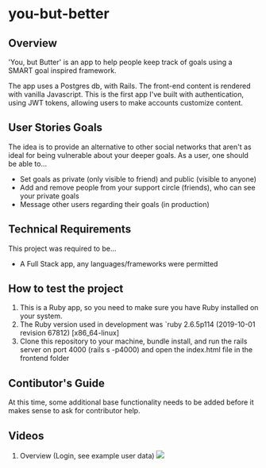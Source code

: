 # you-but-better
## Overview
'You, but Butter' is an app to help people keep track of goals using a SMART goal inspired framework.

The app uses a Postgres db, with Rails.
The front-end content is rendered with vanilla Javascript.
This is the first app I've built with authentication, using JWT tokens, allowing users to make accounts customize content.


## User Stories Goals
The idea is to provide an alternative to other social networks that aren't as ideal for being vulnerable about your deeper goals.
As a user, one should be able to...
- Set goals as private (only visible to friend) and public (visible to anyone)
- Add and remove people from your support circle (friends), who can see your private goals
- Message other users regarding their goals (in production)


## Technical Requirements
This project was required to be...
- A Full Stack app, any languages/frameworks were permitted

## How to test the project
1. This is a Ruby app, so you need to make sure you have Ruby installed on your system.
2. The Ruby version used in development was `ruby 2.6.5p114 (2019-10-01 revision 67812) [x86_64-linux]
3. Clone this repository to your machine, bundle install, and run the rails server on port 4000 (rails s -p4000) and open the index.html file in the frontend folder

## Contibutor's Guide
At this time, some additional base functionality needs to be added before it makes sense to ask for contributor help.

## Videos
1. Overview (Login, see example user data)
![](overview.gif)
